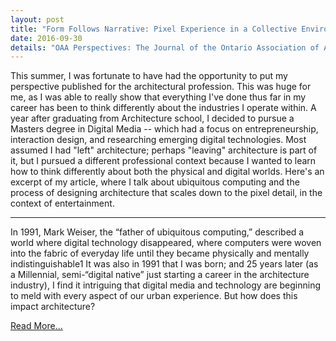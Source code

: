 ```yaml
---
layout: post
title: "Form Follows Narrative: Pixel Experience in a Collective Environment"
date: 2016-09-30
details: "OAA Perspectives: The Journal of the Ontario Association of Architects, 24(3)"
---
```


This summer, I was fortunate to have had the opportunity to put my perspective published for the architectural profession. This was huge for me, as I was able to really show that everything I've done thus far in my career has been to think differently about the industries I operate within. A year after graduating from Architecture school, I decided to pursue a Masters degree in Digital Media -- which had a focus on entrepreneurship, interaction design, and researching emerging digital technologies. Most assumed I had "left" architecture; perhaps "leaving" architecture is part of it, but I pursued a different professional context because I wanted to learn how to think differently about both the physical and digital worlds. Here's an excerpt of my article, where I talk about ubiquitous computing and the process of designing architecture that scales down to the pixel detail, in the context of entertainment. 

<hr>

In 1991, Mark Weiser, the “father of ubiquitous computing,” described a world where digital technology disappeared, where computers were woven into the fabric of everyday life until they became physically and mentally indistinguishable1 It was also in 1991 that I was born; and 25 years later (as a Millennial, semi-“digital native” just starting a career in the architecture industry), I find it intriguing that digital media and technology are beginning to meld with every aspect of our urban experience. But how does this impact architecture?

<a href="http://bit.ly/jkwan-perspectives" target="_blank">Read More...</a>
